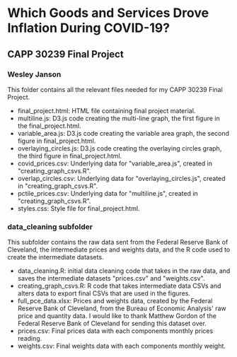 # Which Goods and Services Drove Inflation During COVID-19?
## CAPP 30239 Final Project
### Wesley Janson

This folder contains all the relevant files needed for my CAPP 30239 Final Project.

* final_project.html: HTML file containing final project material.
* multiline.js: D3.js code creating the multi-line graph, the first figure in the final_project.html.
* variable_area.js: D3.js code creating the variable area graph, the second figure in final_project.html.
* overlaying_circles.js: D3.js code creating the overlaying circles graph, the third figure in final_project.html.
* covid_prices.csv: Underlying data for "variable_area.js", created in "creating_graph_csvs.R".
* overlap_circles.csv: Underlying data for "overlaying_circles.js", created in "creating_graph_csvs.R".
* pctile_prices.csv: Underlying data for "multiline.js", created in "creating_graph_csvs.R".
* styles.css: Style file for final_project.html.

### data_cleaning subfolder
This subfolder contains the raw data sent from the Federal Reserve Bank of Cleveland, the intermediate prices and weights data, and the R code
used to create the intermediate datasets. 
*   data_cleaning.R: initial data cleaning code that takes in the raw data, and saves the intermediate datasets "prices.csv" and "weights.csv".
*   creating_graph_csvs.R: R code that takes intermediate data CSVs and alters data to export final CSVs that are used in the figures.
*   full_pce_data.xlsx: Prices and weights data, created by the Federal Reserve Bank of Cleveland, from the Bureau of Economic Analysis' raw price and quantity data. I would like to thank Matthew Gordon of the Federal Reserve Bank of Cleveland for sending this dataset over.
*   prices.csv: Final prices data with each components monthly prices reading. 
*   weights.csv: Final weights data with each components monthly weight.